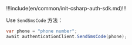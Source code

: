 !!!include(en/common/init-csharp-auth-sdk.md)!!!

Use `SendSmsCode` 方法：

```csharp
var phone = "phone number";
await authenticationClient.SendSmsCode(phone);
```
